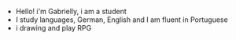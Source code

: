 
- Hello! i'm Gabrielly, i am a student
- I study languages, German, English and I am fluent in Portuguese
- i drawing and play RPG 

<!---
GabriellyDrosda/GabriellyDrosda is a ✨ special ✨ repository because its `README.md` (this file) appears on your GitHub profile.
You can click the Preview link to take a look at your changes.
--->
